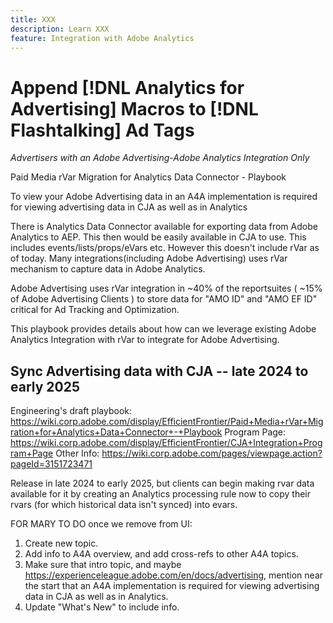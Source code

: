 ```yaml
---
title: XXX
description: Learn XXX
feature: Integration with Adobe Analytics
---
```

# Append [!DNL Analytics for Advertising] Macros to [!DNL Flashtalking] Ad Tags

*Advertisers with an Adobe Advertising-Adobe Analytics Integration Only*
 


Paid Media rVar Migration for Analytics Data Connector - Playbook

To view your Adobe Advertising data in 
an A4A implementation is required for viewing advertising data in CJA as well as in Analytics


There is Analytics Data Connector available for exporting data from Adobe Analytics to AEP. This then would be easily available in CJA to use. This includes events/lists/props/eVars etc. However this doesn't include rVar as of today. Many integrations(including Adobe Advertising) uses rVar mechanism to capture data in Adobe Analytics.

Adobe Advertising uses rVar integration in ~40% of the reportsuites ( ~15% of Adobe Advertising Clients ) to store data for "AMO ID" and "AMO EF ID" critical for Ad Tracking and Optimization.

This playbook provides details about how can we leverage existing Adobe Analytics Integration with rVar to integrate for Adobe Advertising.




Sync Advertising data with CJA -- late 2024 to early 2025
-------------------------------------

Engineering's draft playbook:  https://wiki.corp.adobe.com/display/EfficientFrontier/Paid+Media+rVar+Migration+for+Analytics+Data+Connector+-+Playbook
Program Page:  https://wiki.corp.adobe.com/display/EfficientFrontier/CJA+Integration+Program+Page
Other Info: https://wiki.corp.adobe.com/pages/viewpage.action?pageId=3151723471

Release in late 2024 to early 2025, but clients can begin making rvar data available for it by creating an Analytics processing rule now to copy their rvars (for which historical data isn't synced) into evars.




FOR MARY TO DO once we remove from UI:

1. Create new topic.
2. Add info to A4A overview, and add cross-refs to other A4A topics.
3. Make sure that intro topic, and maybe https://experienceleague.adobe.com/en/docs/advertising, mention near the start that an A4A implementation is required for viewing advertising data in CJA as well as in Analytics.
4. Update "What's New" to include info.



